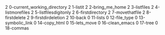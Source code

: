  2 0-current_working_directory
  2 1-listit
  2 2-bring_me_home
  2 3-listfiles
  2 4-listmorefiles
  2 5-listfilesdigitonly
  2 6-firstdirectory
  2 7-movethatfile
  2 8-firstdelete
  2 9-firstdirdeletion
  2 10-back
  0 11-lists
  0 12-file_type
  0 13-symbolic_link
  0 14-copy_html
  0 15-lets_move
  0 16-clean_emacs
  0 17-tree
  0 18-commas
